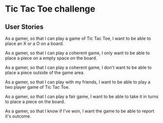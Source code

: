 Tic Tac Toe challenge
=====================



## User Stories

As a gamer,
so that I can play a game of Tic Tac Toe,
I want to be able to place an X or a O on a board.

As a gamer,
so that I can play a coherent game,
I only want to be able to place a piece on a empty space on the board.

As a gamer,
so that I can play a coherent game,
I don't want to be able to place a piece outside of the game area.

As a gamer,
so that I can play with my friends,
I want to be able to play a two player game of Tic Tac Toe.

As a gamer,
so that I can play a fair game,
I want to be able to take it in turns to place a piece on the board.

As a gamer,
so that I know if I've won,
I want the game to be able to report it's outcome.
